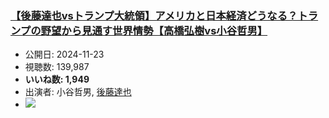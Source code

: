 ### [【後藤達也vsトランプ大統領】アメリカと日本経済どうなる？トランプの野望から見通す世界情勢【高橋弘樹vs小谷哲男】](https://www.youtube.com/watch?v=8FGjBqOXPYw)
-   公開日: 2024-11-23
-   視聴数: 139,987
-   **いいね数: 1,949**
-   出演者: 小谷哲男, [後藤達也](/rehacq_fan/people/後藤達也 "wikilink")
- [![](https://img.youtube.com/vi/8FGjBqOXPYw/hqdefault.jpg)](https://www.youtube.com/watch?v=8FGjBqOXPYw)
